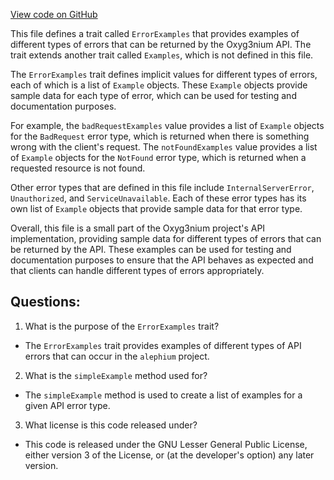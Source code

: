 [View code on GitHub](https://github.com/alephium/alephium/api/src/main/scala/org/alephium/api/ErrorExamples.scala)

This file defines a trait called `ErrorExamples` that provides examples of different types of errors that can be returned by the Oxyg3nium API. The trait extends another trait called `Examples`, which is not defined in this file. 

The `ErrorExamples` trait defines implicit values for different types of errors, each of which is a list of `Example` objects. These `Example` objects provide sample data for each type of error, which can be used for testing and documentation purposes. 

For example, the `badRequestExamples` value provides a list of `Example` objects for the `BadRequest` error type, which is returned when there is something wrong with the client's request. The `notFoundExamples` value provides a list of `Example` objects for the `NotFound` error type, which is returned when a requested resource is not found. 

Other error types that are defined in this file include `InternalServerError`, `Unauthorized`, and `ServiceUnavailable`. Each of these error types has its own list of `Example` objects that provide sample data for that error type. 

Overall, this file is a small part of the Oxyg3nium project's API implementation, providing sample data for different types of errors that can be returned by the API. These examples can be used for testing and documentation purposes to ensure that the API behaves as expected and that clients can handle different types of errors appropriately.
## Questions: 
 1. What is the purpose of the `ErrorExamples` trait?
- The `ErrorExamples` trait provides examples of different types of API errors that can occur in the `alephium` project.

2. What is the `simpleExample` method used for?
- The `simpleExample` method is used to create a list of examples for a given API error type.

3. What license is this code released under?
- This code is released under the GNU Lesser General Public License, either version 3 of the License, or (at the developer's option) any later version.